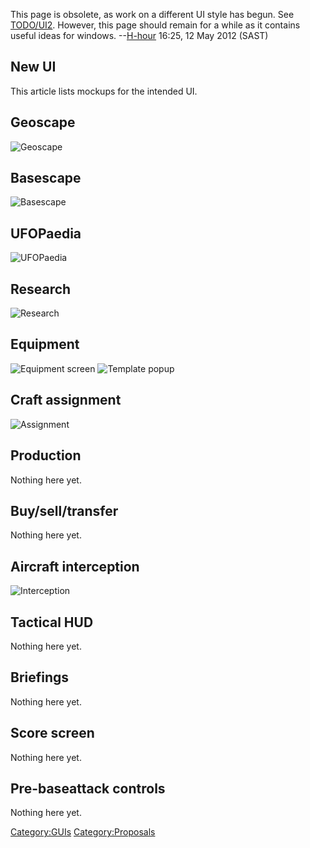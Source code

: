 This page is obsolete, as work on a different UI style has begun. See
[TODO/UI2](TODO/UI2 "wikilink"). However, this page should remain for a
while as it contains useful ideas for windows.
--[H-hour](User:H-hour "wikilink") 16:25, 12 May 2012 (SAST)

## New UI

This article lists mockups for the intended UI.

## Geoscape

![Geoscape](geoscape5.jpg "Geoscape")

## Basescape

![Basescape](basescape2.jpg "Basescape")

## UFOPaedia

![UFOPaedia](ufopaediamockup3.jpg "UFOPaedia")

## Research

![Research](researchwindow4.jpg "Research")

## Equipment

![Equipment screen](newestequipmockup.png "Equipment screen") ![Template
popup](templatemockup.jpg "Template popup")

## Craft assignment

![Assignment](assignment.png "Assignment")

## Production

Nothing here yet.

## Buy/sell/transfer

Nothing here yet.

## Aircraft interception

![Interception](interceptionmockup.png "Interception")

## Tactical HUD

Nothing here yet.

## Briefings

Nothing here yet.

## Score screen

Nothing here yet.

## Pre-baseattack controls

Nothing here yet.

[Category:GUIs](Category:GUIs "wikilink")
[Category:Proposals](Category:Proposals "wikilink")